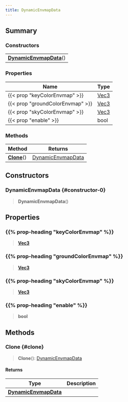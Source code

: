 ```yaml
---
title: DynamicEnvmapData
---
```


## Summary

### Constructors

|  |
| --- |
| **[DynamicEnvmapData](#constructor-0)**() |

### Properties

| Name | Type |
| ---- | ---- |
| {{< prop "keyColorEnvmap" >}} | [Vec3](/vext/ref/shared/type/vec3) |
| {{< prop "groundColorEnvmap" >}} | [Vec3](/vext/ref/shared/type/vec3) |
| {{< prop "skyColorEnvmap" >}} | [Vec3](/vext/ref/shared/type/vec3) |
| {{< prop "enable" >}} | bool |

### Methods

| Method | Returns |
| ------ | ------- |
| **[Clone](#clone)**() | [DynamicEnvmapData](/vext/ref/client/type/dynamicenvmapdata) |

## Constructors

### DynamicEnvmapData {#constructor-0}

> **DynamicEnvmapData**()

## Properties

### {{% prop-heading "keyColorEnvmap" %}}

> **[Vec3](/vext/ref/shared/type/vec3)**

### {{% prop-heading "groundColorEnvmap" %}}

> **[Vec3](/vext/ref/shared/type/vec3)**

### {{% prop-heading "skyColorEnvmap" %}}

> **[Vec3](/vext/ref/shared/type/vec3)**

### {{% prop-heading "enable" %}}

> **bool**

## Methods

### Clone {#clone}

> **Clone**(): [DynamicEnvmapData](/vext/ref/client/type/dynamicenvmapdata)

#### Returns

| Type | Description |
| ---- | ----------- |
| **[DynamicEnvmapData](/vext/ref/client/type/dynamicenvmapdata)** |  |

